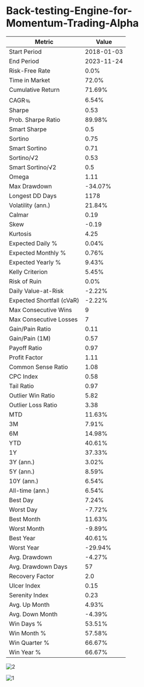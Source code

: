 # Back-testing-Engine-for-Momentum-Trading-Alpha

| Metric                    | Value     |
|---------------------------|-----------|
| Start Period              | 2018-01-03|
| End Period                | 2023-11-24|
| Risk-Free Rate            | 0.0%      |
| Time in Market            | 72.0%     |
| Cumulative Return         | 71.69%    |
| CAGR﹪                    | 6.54%     |
| Sharpe                    | 0.53      |
| Prob. Sharpe Ratio        | 89.98%    |
| Smart Sharpe              | 0.5       |
| Sortino                   | 0.75      |
| Smart Sortino             | 0.71      |
| Sortino/√2                | 0.53      |
| Smart Sortino/√2          | 0.5       |
| Omega                     | 1.11      |
| Max Drawdown              | -34.07%   |
| Longest DD Days           | 1178      |
| Volatility (ann.)         | 21.84%    |
| Calmar                    | 0.19      |
| Skew                      | -0.19     |
| Kurtosis                  | 4.25      |
| Expected Daily %          | 0.04%     |
| Expected Monthly %        | 0.76%     |
| Expected Yearly %         | 9.43%     |
| Kelly Criterion           | 5.45%     |
| Risk of Ruin              | 0.0%      |
| Daily Value-at-Risk       | -2.22%    |
| Expected Shortfall (cVaR) | -2.22%    |
| Max Consecutive Wins      | 9         |
| Max Consecutive Losses    | 7         |
| Gain/Pain Ratio           | 0.11      |
| Gain/Pain (1M)            | 0.57      |
| Payoff Ratio              | 0.97      |
| Profit Factor             | 1.11      |
| Common Sense Ratio        | 1.08      |
| CPC Index                 | 0.58      |
| Tail Ratio                | 0.97      |
| Outlier Win Ratio         | 5.82      |
| Outlier Loss Ratio        | 3.38      |
| MTD                       | 11.63%    |
| 3M                        | 7.91%     |
| 6M                        | 14.98%    |
| YTD                       | 40.61%    |
| 1Y                        | 37.33%    |
| 3Y (ann.)                 | 3.02%     |
| 5Y (ann.)                 | 8.59%     |
| 10Y (ann.)                | 6.54%     |
| All-time (ann.)           | 6.54%     |
| Best Day                  | 7.24%     |
| Worst Day                 | -7.72%    |
| Best Month                | 11.63%    |
| Worst Month               | -9.89%    |
| Best Year                 | 40.61%    |
| Worst Year                | -29.94%   |
| Avg. Drawdown             | -4.27%    |
| Avg. Drawdown Days        | 57        |
| Recovery Factor           | 2.0       |
| Ulcer Index               | 0.15      |
| Serenity Index            | 0.23      |
| Avg. Up Month             | 4.93%     |
| Avg. Down Month           | -4.39%    |
| Win Days %                | 53.51%    |
| Win Month %               | 57.58%    |
| Win Quarter %             | 66.67%    |
| Win Year %                | 66.67%    |

![2](https://github.com/Grumpy-catzZ/Back-testing-Engine-for-Momentum-Trading-Alpha/assets/44294632/ff3c4820-82e3-456b-8d78-ca9451a93b90)

![1](https://github.com/Grumpy-catzZ/Back-testing-Engine-for-Momentum-Trading-Alpha/assets/44294632/f57b3bed-ccce-4d6f-ab9f-59e668936b1b)

